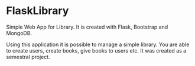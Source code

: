 # FlaskLibrary

Simple Web App for Library. It is created with Flask, Bootstrap and MongoDB. 

Using this application it is possible to manage a simple library. You are able to create users, create books, give books to users etc. It was created as a semestral project. 
